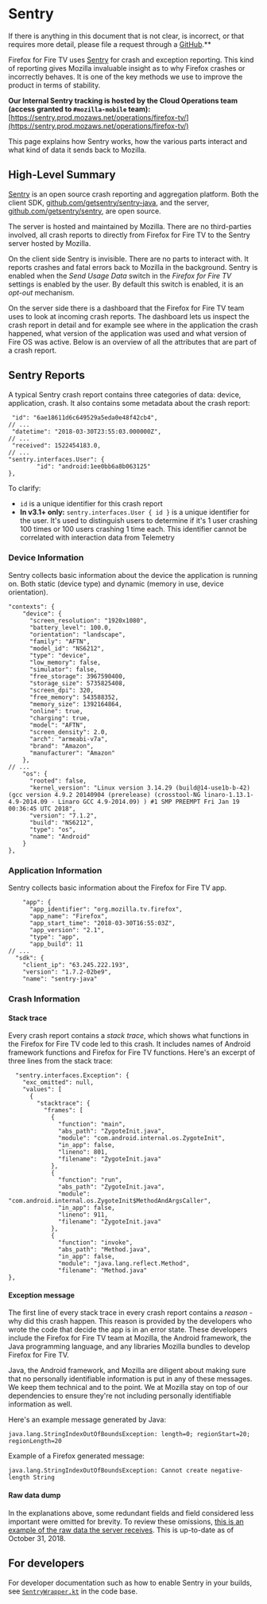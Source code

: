 # Sentry

If there is anything in this document that is not clear, is incorrect, or that requires more detail, please file a request through a [GitHub](https://github.com/mozilla-mobile/firefox-tv/issues).**

Firefox for Fire TV uses [Sentry](https://sentry.io) for crash and exception reporting. This kind of reporting gives Mozilla invaluable insight as to why Firefox crashes or incorrectly behaves. It is one of the key methods we use to improve the product in terms of stability.

**Our Internal Sentry tracking is hosted by the Cloud Operations team (access granted to `#mozilla-mobile` team):**
[https://sentry.prod.mozaws.net/operations/firefox-tv/](https://sentry.prod.mozaws.net/operations/firefox-tv/)

This page explains how Sentry works, how the various parts interact and what kind of data it sends back to Mozilla.

## High-Level Summary
[Sentry](https://sentry.io) is an open source crash reporting and aggregation platform. Both the client SDK, [github.com/getsentry/sentry-java](https://github.com/getsentry/sentry-java), and the server, [github.com/getsentry/sentry](https://github.com/getsentry/sentry), are open source.

The server is hosted and maintained by Mozilla. There are no third-parties involved, all crash reports to directly from Firefox for Fire TV to the Sentry server hosted by Mozilla.

On the client side Sentry is invisible. There are no parts to interact with. It reports crashes and fatal errors back to Mozilla in the background. Sentry is enabled when the *Send Usage Data* switch in the *Firefox for Fire TV* settings is enabled by the user. By default this switch is enabled, it is an *opt-out* mechanism.

On the server side there is a dashboard that the Firefox for Fire TV team uses to look at incoming crash reports. The dashboard lets us inspect the crash report in detail and for example see where in the application the crash happened, what version of the application was used and what version of Fire OS was active. Below is an overview of all the attributes that are part of a crash report.

## Sentry Reports

A typical Sentry crash report contains three categories of data: device, application, crash. It also contains some metadata about the crash report:
```
 "id": "6ae18611d6c649529a5eda0e48f42cb4",
// ...
 "datetime": "2018-03-30T23:55:03.000000Z",
// ...
 "received": 1522454183.0,
// ...
"sentry.interfaces.User": {
        "id": "android:1ee0bb6a8b063125"
},
```

To clarify:
- `id` is a unique identifier for this crash report
- **In v3.1+ only:** `sentry.interfaces.User { id }` is a unique identifier for the user. It's used to distinguish users to determine if it's 1 user crashing 100 times or 100 users crashing 1 time each. This identifier cannot be correlated with interaction data from Telemetry

### Device Information

Sentry collects basic information about the device the application is running on. Both static (device type) and dynamic (memory in use, device orientation).

```
"contexts": {
    "device": {
      "screen_resolution": "1920x1080",
      "battery_level": 100.0,
      "orientation": "landscape",
      "family": "AFTN",
      "model_id": "NS6212",
      "type": "device",
      "low_memory": false,
      "simulator": false,
      "free_storage": 3967590400,
      "storage_size": 5735825408,
      "screen_dpi": 320,
      "free_memory": 543588352,
      "memory_size": 1392164864,
      "online": true,
      "charging": true,
      "model": "AFTN",
      "screen_density": 2.0,
      "arch": "armeabi-v7a",
      "brand": "Amazon",
      "manufacturer": "Amazon"
    },
// ...
    "os": {
      "rooted": false,
      "kernel_version": "Linux version 3.14.29 (build@14-use1b-b-42) (gcc version 4.9.2 20140904 (prerelease) (crosstool-NG linaro-1.13.1-4.9-2014.09 - Linaro GCC 4.9-2014.09) ) #1 SMP PREEMPT Fri Jan 19 00:36:45 UTC 2018",
      "version": "7.1.2",
      "build": "NS6212",
      "type": "os",
      "name": "Android"
    }
},
```

### Application Information

Sentry collects basic information about the Firefox for Fire TV app.

```
    "app": {
      "app_identifier": "org.mozilla.tv.firefox",
      "app_name": "Firefox",
      "app_start_time": "2018-03-30T16:55:03Z",
      "app_version": "2.1",
      "type": "app",
      "app_build": 11
// ...
  "sdk": {
    "client_ip": "63.245.222.193",
    "version": "1.7.2-02be9",
    "name": "sentry-java"
```

### Crash Information

#### Stack trace

Every crash report contains a *stack trace*, which shows what functions in the Firefox for Fire TV code led to this crash. It includes names of Android framework functions and Firefox for Fire TV functions. Here's an excerpt of three lines from the stack trace:

```
  "sentry.interfaces.Exception": {
    "exc_omitted": null,
    "values": [
      {
        "stacktrace": {
          "frames": [
            {
              "function": "main",
              "abs_path": "ZygoteInit.java",
              "module": "com.android.internal.os.ZygoteInit",
              "in_app": false,
              "lineno": 801,
              "filename": "ZygoteInit.java"
            },
            {
              "function": "run",
              "abs_path": "ZygoteInit.java",
              "module": "com.android.internal.os.ZygoteInit$MethodAndArgsCaller",
              "in_app": false,
              "lineno": 911,
              "filename": "ZygoteInit.java"
            },
            {
              "function": "invoke",
              "abs_path": "Method.java",
              "in_app": false,
              "module": "java.lang.reflect.Method",
              "filename": "Method.java"
},
```

#### Exception message
The first line of every stack trace in every crash report contains a *reason* - why did this crash happen. This reason is provided by the developers who wrote the code that decide the app is in an error state. These developers include the Firefox for Fire TV team at Mozilla, the Android framework, the Java programming language, and any libraries Mozilla bundles to develop Firefox for Fire TV.

Java, the Android framework, and Mozilla are diligent about making sure that no personally identifiable information is put in any of these messages. We keep them technical and to the point. We at Mozilla stay on top of our dependencies to ensure they're not including personally identifiable information as well.

Here's an example message generated by Java:
```
java.lang.StringIndexOutOfBoundsException: length=0; regionStart=20; regionLength=20
```

Example of a Firefox generated message:
```
java.lang.StringIndexOutOfBoundsException: Cannot create negative-length String
```

#### Raw data dump
In the explanations above, some redundant fields and field considered less important were omitted for brevity. To review these omissions, [this is an example of the raw data the server receives](https://gist.github.com/mcomella/50622aef817b40a20714b8550fb19991). This is up-to-date as of October 31, 2018.

## For developers
For developer documentation such as how to enable Sentry in your builds, see [`SentryWrapper.kt`](https://github.com/mozilla-mobile/firefox-tv/blob/master/app/src/main/java/org/mozilla/focus/telemetry/SentryWrapper.kt) in the code base.
